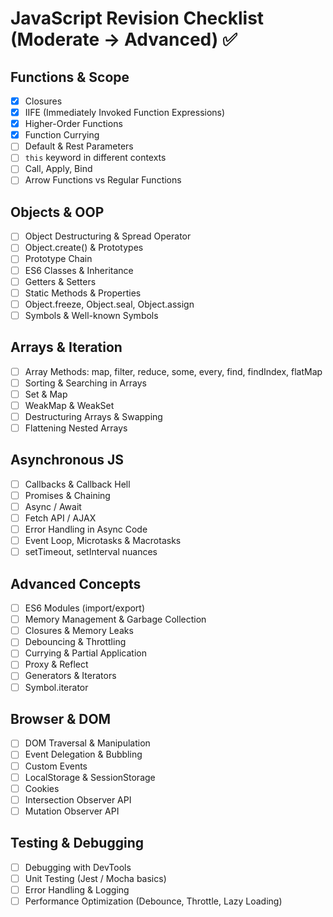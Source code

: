 # JavaScript Revision Checklist (Moderate → Advanced) ✅

## Functions & Scope
- [X] Closures
- [X] IIFE (Immediately Invoked Function Expressions)
- [X] Higher-Order Functions
- [X] Function Currying
- [ ] Default & Rest Parameters
- [ ] `this` keyword in different contexts
- [ ] Call, Apply, Bind
- [ ] Arrow Functions vs Regular Functions

## Objects & OOP
- [ ] Object Destructuring & Spread Operator
- [ ] Object.create() & Prototypes
- [ ] Prototype Chain
- [ ] ES6 Classes & Inheritance
- [ ] Getters & Setters
- [ ] Static Methods & Properties
- [ ] Object.freeze, Object.seal, Object.assign
- [ ] Symbols & Well-known Symbols

## Arrays & Iteration
- [ ] Array Methods: map, filter, reduce, some, every, find, findIndex, flatMap
- [ ] Sorting & Searching in Arrays
- [ ] Set & Map
- [ ] WeakMap & WeakSet
- [ ] Destructuring Arrays & Swapping
- [ ] Flattening Nested Arrays

## Asynchronous JS
- [ ] Callbacks & Callback Hell
- [ ] Promises & Chaining
- [ ] Async / Await
- [ ] Fetch API / AJAX
- [ ] Error Handling in Async Code
- [ ] Event Loop, Microtasks & Macrotasks
- [ ] setTimeout, setInterval nuances

## Advanced Concepts
- [ ] ES6 Modules (import/export)
- [ ] Memory Management & Garbage Collection
- [ ] Closures & Memory Leaks
- [ ] Debouncing & Throttling
- [ ] Currying & Partial Application
- [ ] Proxy & Reflect
- [ ] Generators & Iterators
- [ ] Symbol.iterator

## Browser & DOM
- [ ] DOM Traversal & Manipulation
- [ ] Event Delegation & Bubbling
- [ ] Custom Events
- [ ] LocalStorage & SessionStorage
- [ ] Cookies
- [ ] Intersection Observer API
- [ ] Mutation Observer API

## Testing & Debugging
- [ ] Debugging with DevTools
- [ ] Unit Testing (Jest / Mocha basics)
- [ ] Error Handling & Logging
- [ ] Performance Optimization (Debounce, Throttle, Lazy Loading)
